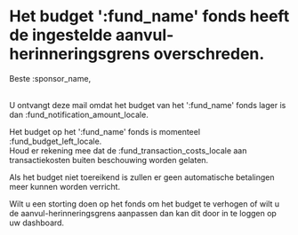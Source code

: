 # Het budget ':fund_name' fonds heeft de ingestelde aanvul-herinneringsgrens overschreden.

Beste :sponsor_name,
&nbsp;  
&nbsp;  

U ontvangt deze mail omdat het budget van het ':fund_name' fonds lager is dan :fund_notification_amount_locale.

Het budget op het ':fund_name' fonds is momenteel :fund_budget_left_locale.  
Houd er rekening mee dat de :fund_transaction_costs_locale aan transactiekosten buiten beschouwing worden gelaten.

Als het budget niet toereikend is zullen er geen automatische betalingen meer kunnen worden verricht.

Wilt u een storting doen op het fonds om het budget te verhogen of wilt u de aanvul-herinneringsgrens aanpassen dan kan dit door in te loggen op uw dashboard.
